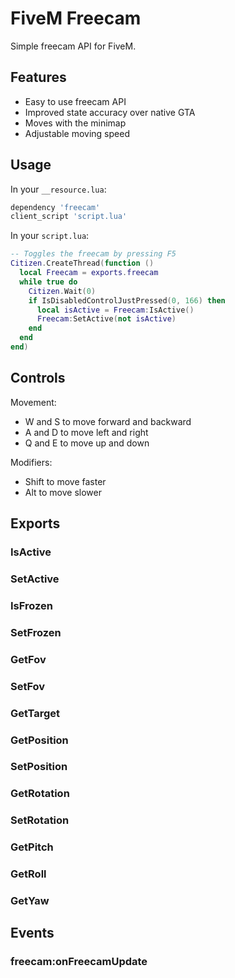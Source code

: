 FiveM Freecam
=============

Simple freecam API for FiveM.

Features
--------

- Easy to use freecam API
- Improved state accuracy over native GTA
- Moves with the minimap
- Adjustable moving speed

Usage
-----

In your `__resource.lua`:
```lua
dependency 'freecam'
client_script 'script.lua'
```

In your `script.lua`:
```lua
-- Toggles the freecam by pressing F5
Citizen.CreateThread(function ()
  local Freecam = exports.freecam
  while true do
    Citizen.Wait(0)
    if IsDisabledControlJustPressed(0, 166) then
      local isActive = Freecam:IsActive()
      Freecam:SetActive(not isActive)
    end
  end
end)
```

Controls
--------

Movement:
- W and S to move forward and backward
- A and D to move left and right
- Q and E to move up and down

Modifiers:
- Shift to move faster
- Alt to move slower


Exports
-------

### IsActive
### SetActive
### IsFrozen
### SetFrozen
### GetFov
### SetFov
### GetTarget
### GetPosition
### SetPosition
### GetRotation
### SetRotation
### GetPitch
### GetRoll
### GetYaw

Events
------

### freecam:onFreecamUpdate
